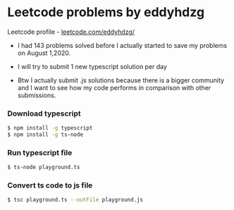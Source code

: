 # Leetcode problems by eddyhdzg

Leetcode profile - [leetcode.com/eddyhdzg/](https://leetcode.com/eddyhdzg/)

- I had 143 problems solved before I actually started to save my problems on August 1,2020.

- I will try to submit 1 new typescript solution per day

- Btw I actually submit .js solutions because there is a bigger community and I want to see how my code performs in comparison with other submissions.

### Download typescript

```sh
$ npm install -g typescript
$ npm install -g ts-node

```

### Run typescript file

```sh
$ ts-node playground.ts
```

### Convert ts code to js file

```sh
$ tsc playground.ts --outFile playground.js
```
